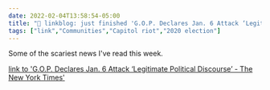 ```yaml
---
date: 2022-02-04T13:58:54-05:00
title: "🔗 linkblog: just finished 'G.O.P. Declares Jan. 6 Attack ‘Legitimate Political Discourse’ - The New York Times'"
tags: ["link","Communities","Capitol riot","2020 election"]
---
```

Some of the scariest news I've read this week.
 
[link to 'G.O.P. Declares Jan. 6 Attack ‘Legitimate Political Discourse’ - The New York Times'](https://www.nytimes.com/2022/02/04/us/politics/republicans-jan-6-cheney-censure.html)
